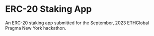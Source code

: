# ERC-20 Staking App 

An ERC-20 staking app submitted for the September, 2023 ETHGlobal Pragma New York hackathon.